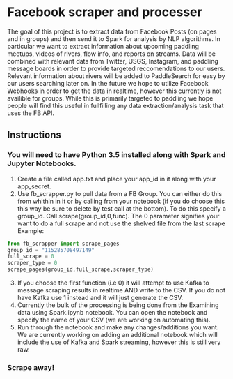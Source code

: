 # Facebook scraper and processer
The goal of this project is to extract data from Facebook Posts (on pages and in groups) and then send it to Spark for analysis by NLP algorithms. In particular we want to extract information about upcoming paddling meetups, videos of rivers, flow info, and reports on streams. Data will be combined with relevant data from Twitter, USGS, Instagram, and paddling message boards in order to provide targeted reccomendations to our users. Relevant information about rivers will be added to PaddleSearch for easy by our users searching later on. In the future we hope to utilize Facebook Webhooks in order to get the data in realtime, however this currently is not availible for groups. While this is primarily targeted to paddling we hope people will find this useful in fullfilling any data extraction/analysis task that uses the FB API.
## Instructions 
### You will need to have Python 3.5 installed along with Spark and Jupyter Notebooks.
1. Create a file called app.txt and place your app_id in it along with your app_secret.
2. Use fb_scrapper.py to pull data from a FB Group. You can either do this from whithin in it or by calling from your notebook (if you do choose this this way be sure to delete by test call at the bottom). To do this specify a group_id. Call scrape(group_id,0,func). The 0 parameter signifies your want to do a full scrape and not use the shelved file from the last scrape 
Example:
```python
from fb_scrapper import scrape_pages
group_id = "115285708497149"
full_scrape = 0
scraper_type = 0 
scrape_pages(group_id,full_scrape,scraper_type)
```
3. If you choose the first function (i.e 0) it will attempt to use Kafka to message scraping results in realtime AND write to the CSV. If you do not have Kafka use 1 instead and it will just generate the CSV.
4. Currently the bulk of the processing is being done from the Examining data using Spark.ipynb notebook. You can open the notebook and specify the name of your CSV (we are working on automating this).
5. Run through the notebook and make any changes/additions you want. We are currently working on adding an additional notebook which will include the use of Kafka and Spark streaming, however this is still very raw.
### Scrape away!
